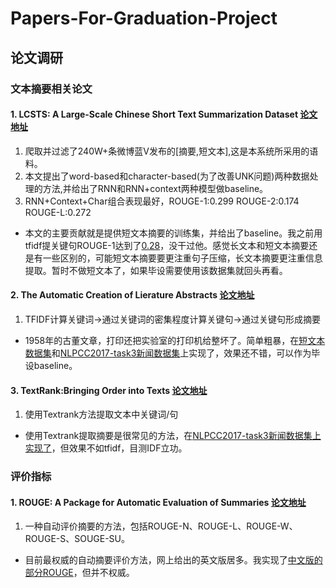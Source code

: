 # Papers-For-Graduation-Project

## 论文调研

### 文本摘要相关论文

#### 1. LCSTS: A Large-Scale Chinese Short Text Summarization Dataset [论文地址](http://www.aclweb.org/website/anthology/D/D15/D15-1229.pdf)

1. 爬取并过滤了240W+条微博蓝V发布的[摘要,短文本],这是本系统所采用的语料。
2. 本文提出了word-based和character-based(为了改善UNK问题)两种数据处理的方法,并给出了RNN和RNN+context两种模型做baseline。
3. RNN+Context+Char组合表现最好，ROUGE-1:0.299 ROUGE-2:0.174 ROUGE-L:0.272

* 本文的主要贡献就是提供短文本摘要的训练集，并给出了baseline。我之前用tfidf提关键句ROUGE-1达到了[0.28](https://github.com/yangzhiye/Short-Text-Summarization)，没干过他。感觉长文本和短文本摘要还是有一些区别的，可能短文本摘要要更注重句子压缩，长文本摘要更注重信息提取。暂时不做短文本了，如果毕设需要使用该数据集就回头再看。

#### 2. The Automatic Creation of Lierature Abstracts [论文地址](http://courses.ischool.berkeley.edu/i256/f06/papers/luhn58.pdf)

1. TFIDF计算关键词->通过关键词的密集程度计算关键句->通过关键句形成摘要

* 1958年的古董文章，打印还把实验室的打印机给整坏了。简单粗暴，在[短文本数据集](https://github.com/yangzhiye/Short-Text-Summarization)和[NLPCC2017-task3新闻数据集](https://github.com/yangzhiye/NLPCC2017-task3)上实现了，效果还不错，可以作为毕设baseline。

#### 3. TextRank:Bringing Order into Texts [论文地址](http://www.aclweb.org/anthology/W/W04/W04-3252.pdf)

1. 使用Textrank方法提取文本中关键词/句

* 使用Textrank提取摘要是很常见的方法，在[NLPCC2017-task3新闻数据集上实现了](https://github.com/yangzhiye/NLPCC2017-task3)，但效果不如tfidf，目测IDF立功。

### 评价指标

#### 1. ROUGE: A Package for Automatic Evaluation of Summaries [论文地址](http://www.aclweb.org/anthology/W04-1013)

1. 一种自动评价摘要的方法，包括ROUGE-N、ROUGE-L、ROUGE-W、ROUGE-S、SOUGE-SU。

* 目前最权威的自动摘要评价方法，网上给出的英文版居多。我实现了[中文版的部分ROUGE](https://github.com/yangzhiye/NLPCC2017-task3/blob/master/ROUGE.py)，但并不权威。
